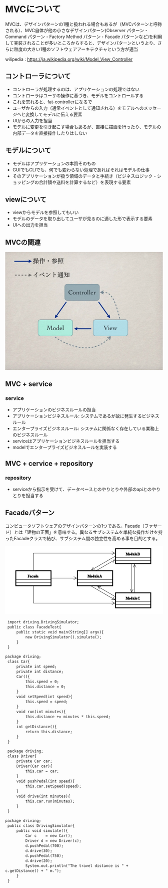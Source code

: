 # MVCについて
MVCは、デザインパターンの1種と扱われる場合もあるが（MVCパターンと呼称される）、MVC自体が他の小さなデザインパターン(Observer パターン・Command パターン・Factory Method パターン・Facade パターンなど)を利用して実装されることが多いところからすると、デザインパターンというより、さらに粒度の大きい1種のソフトウェアアーキテクチャという方が適当

wilipedia : https://ja.wikipedia.org/wiki/Model_View_Controller

## コントローラについて
* コントローラが処理するのは、アプリケーションの処理ではない
* コントローラはユーザの操作に基づき、モデルをコントロールする
* これを忘れると、fat-controllerになるで
* ユーザからの入力（通常イベントとして通知される）をモデルへのメッセージへと変換してモデルに伝える要素
* UIからの入力を担当
* モデルに変更を引き起こす場合もあるが、直接に描画を行ったり、モデルの内部データを直接操作したりはしない

## モデルについて
* モデルはアプリケーションの本質そのもの
* GUIでもCLIでも、何でも変わらない処理であればそれはモデルの仕事
* そのアプリケーションが扱う領域のデータと手続き（ビジネスロジック - ショッピングの合計額や送料を計算するなど）を表現する要素

## viewについて
* viewからモデルを参照してもいい
* モデルのデータを取り出してユーザが見るのに適した形で表示する要素
* UIへの出力を担当

## MVCの関連
![mvc](mvc.png)

## MVC + service

### service
* アプリケーションのビジネスルールの担当
* アプリケーションビジネスルール: システムであるが故に発生するビジネスルール
* エンタープライズビジネスルール: システムに関係なく存在している業務上のビジネスルール
* serviceはアプリケーションビジネスルールを担当する
* modelでエンタープライズビジネスルールを実装する


## MVC + cervice + repository
### repository
* serviceから指示を受けて、データベースとのやりとりや外部のapiとのやりとりを担当する

## Facadeパターン
コンピュータソフトウェアのデザインパターンの1つである。Facade（ファサード）とは「建物の正面」を意味する。異なるサブシステムを単純な操作だけを持ったFacadeクラスで結び、サブシステム間の独立性を高める事を目的とする。

![mvc](facade.png)

```
 import driving.DrivingSimulator;
 public class FacadeTest{
     public static void main(String[] argv){
         new DrivingSimulator().simulate();
     }
 }
```

```
package driving;
 class Car{
     private int speed;
     private int distance;
     Car(){
         this.speed = 0;
         this.distance = 0;
     }
     void setSpeed(int speed){
         this.speed = speed;
     }
     void run(int minutes){
         this.distance += minutes * this.speed;
     }
     int getDistance(){
         return this.distance;
     }
 }
```

```
 package driving;
 class Driver{
     private Car car;
     Driver(Car car){
         this.car = car;
     }
     void pushPedal(int speed){
         this.car.setSpeed(speed);
     }
     void drive(int minutes){
         this.car.run(minutes);
     }
 }
```

```
package driving;
 public class DrivingSimulator{
     public void simulate(){
         Car c    = new Car();
         Driver d = new Driver(c);
         d.pushPedal(700);
         d.drive(30);
         d.pushPedal(750);
         d.drive(20);
         System.out.println("The travel distance is " + c.getDistance() + " m.");
     }
 }
```
